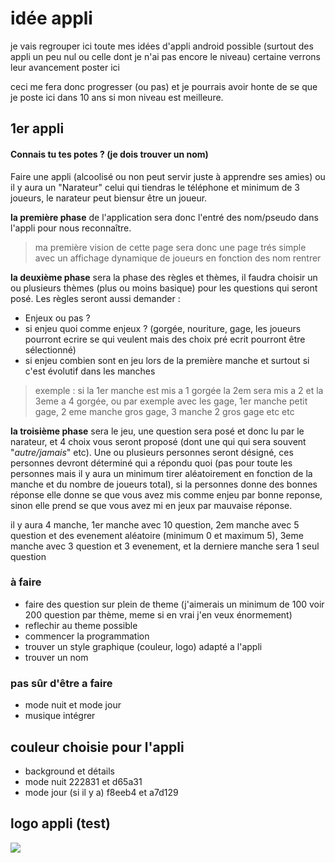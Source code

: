 # idée appli

je vais regrouper ici toute mes idées d'appli android possible (surtout des appli un peu nul ou celle dont je n'ai pas encore le niveau) certaine verrons leur avancement poster ici

ceci me fera donc progresser (ou pas) et je pourrais avoir honte de se que je poste ici dans 10 ans si mon niveau est meilleure.

## 1er appli

#### Connais tu tes potes ? (je dois trouver un nom)

  Faire une appli (alcoolisé ou non peut servir juste à apprendre ses amies) ou il y aura un "Narateur" celui qui tiendras le téléphone et minimum de 3 joueurs, le narateur peut biensur être un joueur. 

__la première phase__ de l'application sera donc l'entré des nom/pseudo dans l'appli pour nous reconnaître.
> ma première vision de cette page sera donc une page trés simple avec un affichage dynamique de joueurs en fonction des nom rentrer

__la deuxième phase__ sera la phase des règles et thèmes, il faudra choisir un ou plusieurs thèmes (plus ou moins basique) pour les questions qui seront posé. Les règles seront aussi demander :
* Enjeux ou pas ? 
* si enjeu quoi comme enjeux ? (gorgée, nouriture, gage, les joueurs pourront ecrire se qui veulent mais des choix pré ecrit pourront être sélectionné)
* si enjeu combien sont en jeu lors de la première manche et surtout si c'est évolutif dans les manches
> exemple : si la 1er manche est mis a 1 gorgée la 2em sera mis a 2 et la 3eme a 4 gorgée, ou par exemple avec les gage, 1er manche petit gage, 2 eme manche gros gage, 3 manche 2 gros gage etc etc

__la troisième phase__ sera le jeu, une question sera posé et donc lu par le narateur, et 4 choix vous seront proposé (dont une qui qui sera souvent "_autre/jamais_" etc). Une ou plusieurs personnes seront désigné, ces personnes devront déterminé qui a répondu quoi (pas pour toute les personnes mais il y aura un minimum tirer aléatoirement en fonction de la manche et du nombre de joueurs total), si la personnes donne des bonnes réponse elle donne se que vous avez mis comme enjeu par bonne reponse, sinon elle prend se que vous avez mi en jeux par mauvaise réponse. 

il y aura 4 manche, 1er manche avec 10 question, 2em manche avec 5 question et des evenement aléatoire (minimum 0 et maximum 5), 3eme manche avec 3 question et 3 evenement, et la derniere manche sera 1 seul question 


### à faire
* faire des question sur plein de theme (j'aimerais un minimum de 100 voir 200 question par thème, meme si en vrai j'en veux énormement)
* reflechir au theme possible
* commencer la programmation
* trouver un style graphique (couleur, logo) adapté a l'appli
* trouver un nom

### pas sûr d'être a faire
* mode nuit et mode jour
* musique intégrer

## couleur choisie pour l'appli
* background et détails
* mode nuit 222831 et d65a31
* mode jour (si il y a) f8eeb4 et a7d129

## logo appli (test) 
![](https://zupimages.net/up/19/21/rrkb.png)
